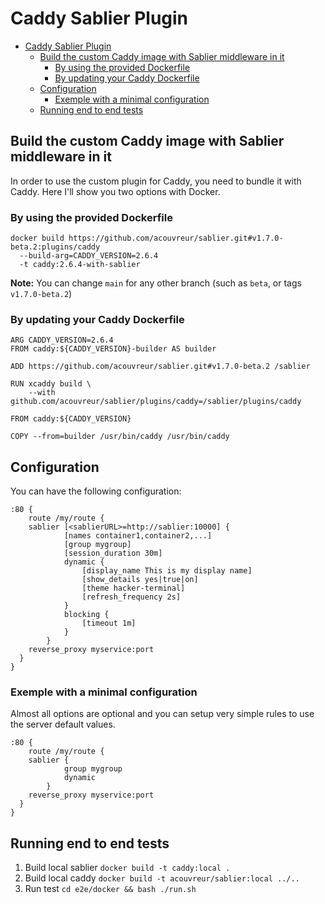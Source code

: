 # Caddy Sablier Plugin

- [Caddy Sablier Plugin](#caddy-sablier-plugin)
  - [Build the custom Caddy image with Sablier middleware in it](#build-the-custom-caddy-image-with-sablier-middleware-in-it)
    - [By using the provided Dockerfile](#by-using-the-provided-dockerfile)
    - [By updating your Caddy Dockerfile](#by-updating-your-caddy-dockerfile)
  - [Configuration](#configuration)
    - [Exemple with a minimal configuration](#exemple-with-a-minimal-configuration)
  - [Running end to end tests](#running-end-to-end-tests)

## Build the custom Caddy image with Sablier middleware in it

In order to use the custom plugin for Caddy, you need to bundle it with Caddy.
Here I'll show you two options with Docker.

### By using the provided Dockerfile

```
docker build https://github.com/acouvreur/sablier.git#v1.7.0-beta.2:plugins/caddy 
  --build-arg=CADDY_VERSION=2.6.4
  -t caddy:2.6.4-with-sablier
```

**Note:** You can change `main` for any other branch (such as `beta`, or tags `v1.7.0-beta.2`)

### By updating your Caddy Dockerfile

```
ARG CADDY_VERSION=2.6.4
FROM caddy:${CADDY_VERSION}-builder AS builder

ADD https://github.com/acouvreur/sablier.git#v1.7.0-beta.2 /sablier

RUN xcaddy build \
    --with github.com/acouvreur/sablier/plugins/caddy=/sablier/plugins/caddy

FROM caddy:${CADDY_VERSION}

COPY --from=builder /usr/bin/caddy /usr/bin/caddy
```

## Configuration

You can have the following configuration:

```	
:80 {
	route /my/route {
    sablier [<sablierURL>=http://sablier:10000] {
			[names container1,container2,...]
			[group mygroup]
			[session_duration 30m]
			dynamic {
				[display_name This is my display name]
				[show_details yes|true|on]
				[theme hacker-terminal]
				[refresh_frequency 2s]
			}
			blocking {
				[timeout 1m]
			}
		}
    reverse_proxy myservice:port
  }
}
```

### Exemple with a minimal configuration

Almost all options are optional and you can setup very simple rules to use the server default values.

```	
:80 {
	route /my/route {
    sablier {
			group mygroup
			dynamic
		}
    reverse_proxy myservice:port
  }
}
```

## Running end to end tests

1. Build local sablier
  `docker build -t caddy:local .`
2. Build local caddy
  `docker build -t acouvreur/sablier:local ../..`
3. Run test
  `cd e2e/docker && bash ./run.sh`